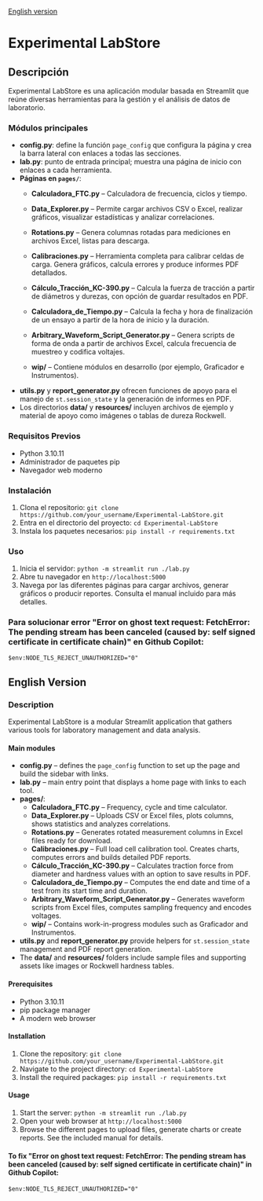 [English version](#english-version)

# Experimental LabStore

## Descripción
Experimental LabStore es una aplicación modular basada en Streamlit que reúne diversas herramientas para la gestión y el análisis de datos de laboratorio.

### Módulos principales
- **config.py**: define la función `page_config` que configura la página y crea la barra lateral con enlaces a todas las secciones.
- **lab.py**: punto de entrada principal; muestra una página de inicio con enlaces a cada herramienta.
- **Páginas en `pages/`**:
  - **Calculadora_FTC.py** – Calculadora de frecuencia, ciclos y tiempo.
  - **Data_Explorer.py** – Permite cargar archivos CSV o Excel, realizar gráficos, visualizar estadísticas y analizar correlaciones.
  - **Rotations.py** – Genera columnas rotadas para mediciones en archivos Excel, listas para descarga.
  - **Calibraciones.py** – Herramienta completa para calibrar celdas de carga. Genera gráficos, calcula errores y produce informes PDF detallados.
  - **Cálculo_Tracción_KC-390.py** – Calcula la fuerza de tracción a partir de diámetros y durezas, con opción de guardar resultados en PDF.
  - **Calculadora_de_Tiempo.py** – Calcula la fecha y hora de finalización de un ensayo a partir de la hora de inicio y la duración.
  - **Arbitrary_Waveform_Script_Generator.py** – Genera scripts de forma de onda a partir de archivos Excel, calcula frecuencia de muestreo y codifica voltajes.

  - **wip/** – Contiene módulos en desarrollo (por ejemplo, Graficador e Instrumentos).
- **utils.py** y **report_generator.py** ofrecen funciones de apoyo para el manejo de `st.session_state` y la generación de informes en PDF.
- Los directorios **data/** y **resources/** incluyen archivos de ejemplo y material de apoyo como imágenes o tablas de dureza Rockwell.

### Requisitos Previos
- Python 3.10.11
- Administrador de paquetes pip
- Navegador web moderno

### Instalación
1. Clona el repositorio: `git clone https://github.com/your_username/Experimental-LabStore.git`
2. Entra en el directorio del proyecto: `cd Experimental-LabStore`
3. Instala los paquetes necesarios: `pip install -r requirements.txt`

### Uso
1. Inicia el servidor: `python -m streamlit run ./lab.py`
2. Abre tu navegador en `http://localhost:5000`
3. Navega por las diferentes páginas para cargar archivos, generar gráficos o producir reportes. Consulta el manual incluido para más detalles.

### Para solucionar error "Error on ghost text request: FetchError: The pending stream has been canceled (caused by: self signed certificate in certificate chain)" en Github Copilot:
```
$env:NODE_TLS_REJECT_UNAUTHORIZED="0"
```

## English Version

### Description
Experimental LabStore is a modular Streamlit application that gathers various tools for laboratory management and data analysis.

#### Main modules
- **config.py** – defines the `page_config` function to set up the page and build the sidebar with links.
- **lab.py** – main entry point that displays a home page with links to each tool.
- **pages/**:
  - **Calculadora_FTC.py** – Frequency, cycle and time calculator.
  - **Data_Explorer.py** – Uploads CSV or Excel files, plots columns, shows statistics and analyzes correlations.
  - **Rotations.py** – Generates rotated measurement columns in Excel files ready for download.
  - **Calibraciones.py** – Full load cell calibration tool. Creates charts, computes errors and builds detailed PDF reports.
  - **Cálculo_Tracción_KC-390.py** – Calculates traction force from diameter and hardness values with an option to save results in PDF.
  - **Calculadora_de_Tiempo.py** – Computes the end date and time of a test from its start time and duration.
  - **Arbitrary_Waveform_Script_Generator.py** – Generates waveform scripts from Excel files, computes sampling frequency and encodes voltages.
  - **wip/** – Contains work-in-progress modules such as Graficador and Instrumentos.
- **utils.py** and **report_generator.py** provide helpers for `st.session_state` management and PDF report generation.
- The **data/** and **resources/** folders include sample files and supporting assets like images or Rockwell hardness tables.

#### Prerequisites
- Python 3.10.11
- pip package manager
- A modern web browser

#### Installation
1. Clone the repository: `git clone https://github.com/your_username/Experimental-LabStore.git`
2. Navigate to the project directory: `cd Experimental-LabStore`
3. Install the required packages: `pip install -r requirements.txt`

#### Usage
1. Start the server: `python -m streamlit run ./lab.py`
2. Open your web browser at `http://localhost:5000`
3. Browse the different pages to upload files, generate charts or create reports. See the included manual for details.

#### To fix "Error on ghost text request: FetchError: The pending stream has been canceled (caused by: self signed certificate in certificate chain)" in Github Copilot:
```
$env:NODE_TLS_REJECT_UNAUTHORIZED="0"
```
